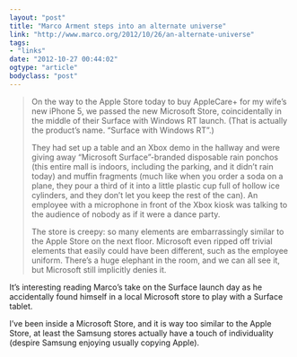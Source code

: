 ```yaml
---
layout: "post"
title: "Marco Arment steps into an alternate universe"
link: "http://www.marco.org/2012/10/26/an-alternate-universe"
tags: 
- "links"
date: "2012-10-27 00:44:02"
ogtype: "article"
bodyclass: "post"
---
```


> On the way to the Apple Store today to buy AppleCare+ for my wife’s new iPhone 5, we passed the new Microsoft Store, coincidentally in the middle of their Surface with Windows RT launch. (That is actually the product’s name. “Surface with Windows RT”.)
> 
> They had set up a table and an Xbox demo in the hallway and were giving away “Microsoft Surface”-branded disposable rain ponchos (this entire mall is indoors, including the parking, and it didn’t rain today) and muffin fragments (much like when you order a soda on a plane, they pour a third of it into a little plastic cup full of hollow ice cylinders, and they don’t let you keep the rest of the can). An employee with a microphone in front of the Xbox kiosk was talking to the audience of nobody as if it were a dance party.
> 
> The store is creepy: so many elements are embarrassingly similar to the Apple Store on the next floor. Microsoft even ripped off trivial elements that easily could have been different, such as the employee uniform. There’s a huge elephant in the room, and we can all see it, but Microsoft still implicitly denies it.

It’s interesting reading Marco’s take on the Surface launch day as he accidentally found himself in a local Microsoft store to play with a Surface tablet.

I’ve been inside a Microsoft Store, and it is way too similar to the Apple Store, at least the Samsung stores actually have a touch of individuality (despire Samsung enjoying usually copying Apple).